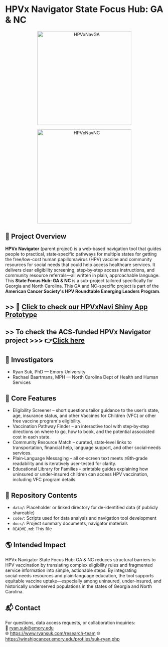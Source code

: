 # HPVx Navigator State Focus Hub: GA & NC

<p align="center">
  <img src="https://github.com/user-attachments/assets/25cbdc1f-2c87-4195-8865-456de56979e7" width="300" alt="HPVxNavGA"/>
</p> 
<p align="center">
  <img src="https://github.com/user-attachments/assets/358b2074-da8e-40b4-b949-008696912577" width="300" alt="HPVxNavNC"/>
</p>

## 📍 Project Overview

**HPVx Navigator** (parent project) is a web‑based navigation tool that guides people to practical, state‑specific pathways for multiple states for getting the free/low-cost human papillomavirus (HPV) vaccine and community resources for social needs that could help access healthcare services. It delivers clear eligibility screening, step‑by‑step access instructions, and community resource referrals—all written in plain, approachable language. This **State Focus Hub: GA & NC** is a sub-project tailored specifically for Georgia and North Carolina. This GA and NC-specific project is part of the **American Cancer Society's HPV Roundtable Emerging Leaders Program**.

## >> 🤖 [Click to check our HPVxNavi Shiny App Prototype](https://suk-decision-science-lab.shinyapps.io/hpvxnavi/)

## >> To check the ACS-funded HPVx Navigator project >>> 👉[Click here](https://github.com/ryan-suk/HPVxNavigator)

## 👥 Investigators

- Ryan Suk, PhD — Emory University
- Rachael Baartmans, MPH — North Carolina Dept of Health and Human Services

## 🔑 Core Features

- Eligibility Screener – short questions tailor guidance to the user’s state, age, insurance status, and other Vaccines for Children (VFC) or other free vaccine program's eligibility.
- Vaccination Pathway Finder – an interactive tool with step‑by‑step directions on where to go, how to book, and the potential associated cost in each state.
- Community Resource Match – curated, state‑level links to transportation, financial help, language support, and other social‑needs services.
- Plain‑Language Messaging – all on‑screen text meets ≤8th‑grade readability and is iteratively user‑tested for clarity.
- Educational Library for Families – printable guides explaining how uninsured or under‑insured children can access HPV vaccination, including VFC program details.

## 📁 Repository Contents

- `data/`: Placeholder or linked directory for de-identified data (if publicly shareable)
- `code/`: Scripts used for data analysis and navigation tool development
- `docs/`: Project summary documents, navigator materials
- `README.md`: This file

## 🌎 Intended Impact

HPVx Navigator State Focus Hub: GA & NC reduces structural barriers to HPV vaccination by translating complex eligibility rules and fragmented service information into simple, actionable steps. By integrating social‑needs resources and plain‑language education, the tool supports equitable vaccine uptake—especially among uninsured, under‑insured, and historically underserved populations in the states of Georgia and North Carolina.

## 📬 Contact

For questions, data access requests, or collaboration inquiries:  
📧 ryan.suk@emory.edu  
🌐 https://www.ryansuk.com/research-team
🌐 https://winshipcancer.emory.edu/profiles/suk-ryan.php
